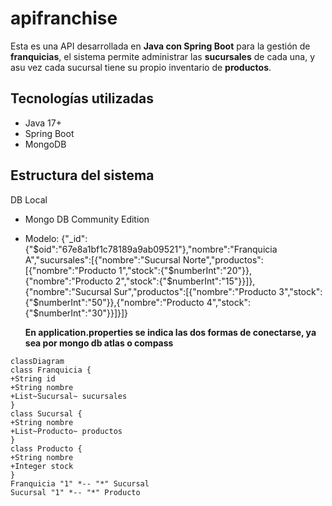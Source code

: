 # apifranchise
Esta es una API desarrollada en **Java con Spring Boot** para la gestión de **franquicias**, el sistema permite administrar las **sucursales** de cada una, y asu vez cada sucursal tiene su propio inventario de **productos**.


##  Tecnologías utilizadas

- Java 17+
- Spring Boot
- MongoDB

##  Estructura del sistema

 DB Local
- Mongo DB Community Edition
- Modelo:
  {"_id":{"$oid":"67e8a1bf1c78189a9ab09521"},"nombre":"Franquicia A","sucursales":[{"nombre":"Sucursal Norte","productos":[{"nombre":"Producto 1","stock":{"$numberInt":"20"}},{"nombre":"Producto 2","stock":{"$numberInt":"15"}}]},{"nombre":"Sucursal Sur","productos":[{"nombre":"Producto 3","stock":{"$numberInt":"50"}},{"nombre":"Producto 4","stock":{"$numberInt":"30"}}]}]}
  
  **En application.properties se indica las dos formas de conectarse, ya sea por mongo db atlas o compass**

```mermaid
classDiagram
class Franquicia {
+String id
+String nombre
+List~Sucursal~ sucursales
}
class Sucursal {
+String nombre
+List~Producto~ productos
}
class Producto {
+String nombre
+Integer stock
}
Franquicia "1" *-- "*" Sucursal
Sucursal "1" *-- "*" Producto


